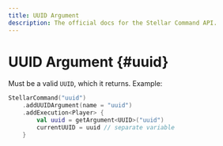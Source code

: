 ```yaml
---
title: UUID Argument
description: The official docs for the Stellar Command API.
---
```


# UUID Argument {#uuid}

Must be a valid `UUID`, which it returns. Example:

```Kotlin
StellarCommand("uuid")
    .addUUIDArgument(name = "uuid")
    .addExecution<Player> {
        val uuid = getArgument<UUID>("uuid")
        currentUUID = uuid // separate variable
    }
```